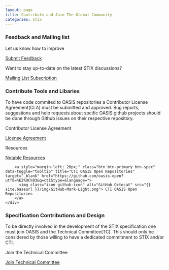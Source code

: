 ```yaml
---
layout: page
title: Contribute and Join The Global Community
categories: stix
---
```


### Feedback and Mailing list

<div class="row">
  <div class="col-md-4 info-box well pull-left">
    <div>
      <p>Let us know how to improve</p>
      <a class="btn btn-primary btn-spec" data-toggle="tooltip" title="Feedback" target="_blank" href="https://www.oasis-open.org/committees/comments/index.php?wg_abbrev=cti"> 
        <span class="glyphicon glyphicon-comment"></span> Submit Feedback
      </a>
    </div>
  </div>

  <div class="info-box well pull-left">
    <p>Want to stay up-to-date on the latest STIX discussions?</p>
      <div>
        <a class="btn btn-primary btn-spec" data-toggle="tooltip" title="Mailing List" target="_blank" href="https://www.oasis-open.org/policies-guidelines/mailing-lists"> 
          <span class="glyphicon glyphicon-envelope"></span> Mailing List Subscription
        </a>
      </div>
  </div>
</div>

### Contribute Tools and Libaries

To have code commited to OASIS repositories a Contributor License Agreement(CLA) must be submitted and approved.
Bug reports, suggestions and help requests about spcific OASIS github projects should be done through Github issues on their respective repository.

<div class="row">
  <div class="col-md-4 info-box well pull-left">
    <p>Contributor License Agreement</p>
    <div>
        <a class="btn btn-primary btn-spec" data-toggle="tooltip" title="Contributor License Agreement" target="_blank" href="https://www.oasis-open.org/resources/open-repositories/cla"> 
          <span class="glyphicon glyphicon-th-list"></span> License Agreement
        </a>
    </div>
  </div>

  <div class="col-md-6 info-box well pull-left">
    <p>Resources</p>
    <div>
        <a class="btn btn-primary btn-spec" data-toggle="tooltip" title="Notable Resources" href="{{ site.baseurl }}/resources"> 
          <span class="glyphicon glyphicon-th-list"></span> Notable Resources
        </a>

        <a style="margin-left: 20px;" class="btn btn-primary btn-spec" data-toggle="tooltip" title="CTI OASIS Open Repositories" target="_blank" href="https://github.com/oasis-open?utf8=%E2%9C%93&q=cti&type=&language="> 
          <img class="icon github-icon" alt="GitHub Octocat" src="{{ site.baseurl }}/img/GitHub-Mark-Light.png"> CTI OASIS Open Repositories
        </a>
    </div>
  </div>
</div>

### Specification Contributions and Design

To be directly involved in the development of the STIX specification one must join OASIS and the Technical Committee(TC). This should only be considered by those willing to have a dedicated commitment to STIX and/or CTI.

<div class="row"> 
  <div class="col-md-6 info-box well pull-left">
    <div>
      <p>Join the Technical Committee</p>
      <a class="btn btn-primary btn-spec" data-toggle="tooltip" title="Join Technical Committee" target="_blank" href="https://www.oasis-open.org/join"> 
            <span class="glyphicon glyphicon-envelope"></span> Join Technical Committee
          </a>
    </div>
  </div>
</div>